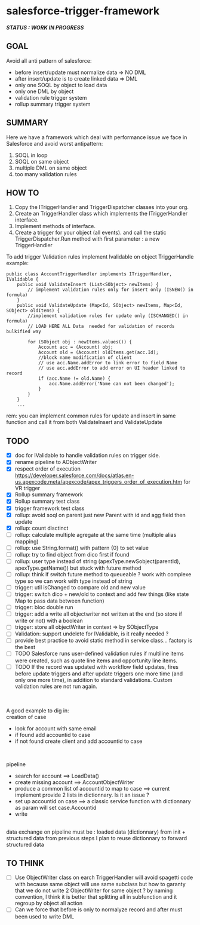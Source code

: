 # salesforce-trigger-framework

**_STATUS : WORK IN PROGRESS_**

## GOAL

Avoid all anti pattern of salesforce:
- before insert/update must normalize data => NO DML
- after insert/update is to create linked data => DML
- only one SOQL by object to load data
- only one DML by object
- validation rule trigger system
- rollup summary trigger system


## SUMMARY

<p>Here we have a framework which deal with performance issue we face in Salesforce and avoid worst antipattern:
<ol>
<li>SOQL in loop</li>
<li>SOQL on same object</li>
<li>multiple DML on same object</li>
<li>too many validation rules</li>
</ol>
</p>

## HOW TO

<ol>
	<li>Copy the ITriggerHandler and TriggerDispatcher classes into your org.</li>
	<li>Create an <MyObject>TriggerHandler class which implements the ITriggerHandler interface.</li>
	<li>Implement methods of interface.</li>
	<li>Create a trigger for your object (all events). and call the static TriggerDispatcher.Run method with first parameter : a new TriggerHandler</li>
</ol>

To add trigger Validation rules implement Ivalidable on object TriggerHandle
example:
```
public class AccountTriggerHandler implements ITriggerHandler, IValidable {
    public void ValidateInsert (List<SObject> newItems) {
        // implement validation rules only for insert only (ISNEW() in formula)
    }
    public void ValidateUpdate (Map<Id, SObject> newItems, Map<Id, SObject> oldItems) {
        //implement validation rules for update only (ISCHANGED() in formula)
        // LOAD HERE ALL Data  needed for validation of records bulkified way

        for (SObject obj : newItems.values()) {
            Account acc = (Account) obj;
            Account old = (Account) oldItems.get(acc.Id);
            //block name modification of client
            // use acc.Name.addError to link error to field Name
            // use acc.addError to add error on UI header linked to record
            if (acc.Name != old.Name) {
                acc.Name.addError('Name can not been changed');
            }
        }
    }
    ...
```
rem: you can implement common rules for update and insert in same function and call it from both ValidateInsert and ValidateUpdate

## TODO
- [x] doc for IValidable to handle validation rules on trigger side.
- [x] rename pipeline to AObjectWriter
- [x] respect order of execution https://developer.salesforce.com/docs/atlas.en-us.apexcode.meta/apexcode/apex_triggers_order_of_execution.htm for VR trigger
- [x] Rollup summary framework
- [x] Rollup summary test class
- [x] trigger framework test class
- [x] rollup: avoid soql on parent just new Parent with id and agg field then update
- [x] rollup: count disctinct
- [ ] rollup: calculate multiple agregate at the same time (multiple alias mapping)
- [ ] rollup: use String.format() with pattern {0} to set value
- [ ] rollup: try to find object from dico first if found
- [ ] rollup: user type instead of string (apexType.newSobject(parentId), apexType.getName()) but stuck with future method
- [ ] rollup: think if switch future method to queueable ? work with complexe type so we can work with type instead of string
- [ ] trigger: util isChanged to compare old and new value
- [ ] trigger: switch dico + new/old to context and add few things (like state Map to pass data between function)
- [ ] trigger: bloc double run
- [ ] trigger: add a write all objectwriter not written at the end (so store if write or not) with a boolean
- [ ] trigger: store all objectWriter in context => by SObjectType
- [ ] Validation: support undelete for IValidable, is it really needed ?
- [ ] provide best practice to avoid static method in service class... factory is the best
- [ ] TODO Salesforce runs user-defined validation rules if multiline items were created, such as quote line items and opportunity line items.
- [ ] TODO If the record was updated with workflow field updates, fires before update triggers and after update triggers one more time (and only one more time), in addition to standard validations. Custom validation rules are not run again.
<br>
<br>
A good example to dig in:<br>
creation of case<br>

- look for account with same email
- if found add accountid to case
- if not found create client and add accountid to case

<br>

pipeline

* search for account ==> LoadData()
* create missing account ==> AccountObjectWriter
* produce a common list of accountid to map to case ==> current implement provide 2 lists in dictionnary. Is it an issue ?
* set up accountid on case ==> a classic service function with dictionnary as param will set case.Accountid
* write
<br>
data exchange on pipeline must be :
loaded data (dictionnary) from init
+ structured data from previous steps
I plan to reuse dictionnary to forward structured data
<br>

## TO THINK

- [ ] Use ObjectWriter class on earch TriggerHandler will avoid spagetti code with because same object will use same subclass but how to garanty that we do not write 2 ObjectWriter for same object ? by naming convention, I think it is better that splitting all in subfunction and it regroup by object all action
- [ ] Can we force that before is only to normalyze record and after must been used to write DML
<br>
